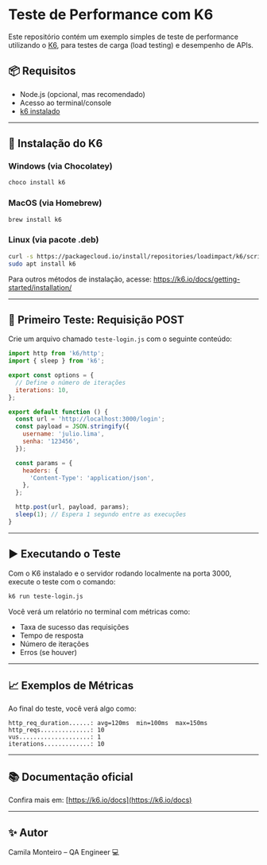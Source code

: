 # Teste de Performance com K6
Este repositório contém um exemplo simples de teste de performance utilizando o [K6](https://k6.io/), para testes de carga (load testing) e desempenho de APIs.

## 📦 Requisitos

- Node.js (opcional, mas recomendado)
- Acesso ao terminal/console
- [k6 instalado](#-instalação-do-k6)

---

## 🚀 Instalação do K6

### Windows (via Chocolatey)

```bash
choco install k6
```

### MacOS (via Homebrew)

```bash
brew install k6
```

### Linux (via pacote .deb)

```bash
curl -s https://packagecloud.io/install/repositories/loadimpact/k6/script.deb.sh | sudo bash
sudo apt install k6
```

Para outros métodos de instalação, acesse: https://k6.io/docs/getting-started/installation/

---

## 🧪 Primeiro Teste: Requisição POST

Crie um arquivo chamado `teste-login.js` com o seguinte conteúdo:

```javascript
import http from 'k6/http';
import { sleep } from 'k6';

export const options = {
  // Define o número de iterações
  iterations: 10,
};

export default function () {
  const url = 'http://localhost:3000/login';
  const payload = JSON.stringify({
    username: 'julio.lima',
    senha: '123456',
  });

  const params = {
    headers: {
      'Content-Type': 'application/json',
    },
  };

  http.post(url, payload, params);
  sleep(1); // Espera 1 segundo entre as execuções
}
```

---

## ▶️ Executando o Teste

Com o K6 instalado e o servidor rodando localmente na porta 3000, execute o teste com o comando:

```bash
k6 run teste-login.js
```

Você verá um relatório no terminal com métricas como:
- Taxa de sucesso das requisições
- Tempo de resposta
- Número de iterações
- Erros (se houver)

---

## 📈 Exemplos de Métricas

Ao final do teste, você verá algo como:

```
http_req_duration......: avg=120ms  min=100ms  max=150ms
http_reqs..............: 10
vus....................: 1
iterations.............: 10
```

---

## 📚 Documentação oficial

Confira mais em: [https://k6.io/docs](https://k6.io/docs)

---

## ✨ Autor

Camila Monteiro – QA Engineer 💻
